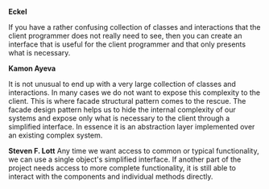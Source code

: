 **Eckel**

If you have a rather confusing collection of classes and interactions that the client programmer does not really need
to see, then you can create an interface that is useful for the client programmer and that only presents 
what is necessary.

**Kamon Ayeva**

It is not unusual to end up with a very large collection of classes and interactions. In many cases we do not want to expose
this complexity to the client. This is where facade structural pattern comes to the rescue.
The facade design pattern helps us to hide the internal complexity of our systems and expose only what is 
necessary to the client through a simplified interface. In essence it is an abstraction layer implemented 
over an existing complex system.

**Steven F. Lott**
Any time we want access to common or  typical functionality, we can use a single object's simplified interface. 
If another part  of the project needs access to more complete functionality, it is still able to interact
with the components and individual methods directly.
